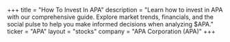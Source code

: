 +++
title = "How To Invest In APA"
description = "Learn how to invest in APA with our comprehensive guide. Explore market trends, financials, and the social pulse to help you make informed decisions when analyzing $APA."
ticker = "APA"
layout = "stocks"
company = "APA Corporation (APA)"
+++

